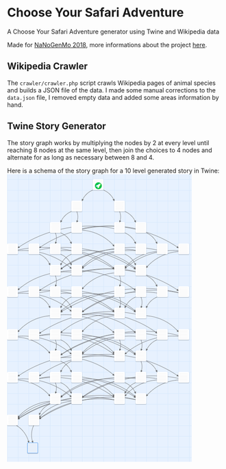 # Choose Your Safari Adventure

A Choose Your Safari Adventure generator using Twine and Wikipedia data

Made for [NaNoGenMo 2018](https://github.com/NaNoGenMo/2018), more informations about the project [here](https://github.com/NaNoGenMo/2018/issues/72).

## Wikipedia Crawler

The `crawler/crawler.php` script crawls Wikipedia pages of animal species and builds a JSON file of the data.
I made some manual corrections to the `data.json` file, I removed empty data and added some areas information by hand.

## Twine Story Generator

The story graph works by multiplying the nodes by 2 at every level until reaching 8 nodes at the same level, then join the choices to 4 nodes and alternate for as long as necessary between 8 and 4.

Here is a schema of the story graph for a 10 level generated story in Twine:
![](https://github.com/WhiteFangs/choose-your-safari-adventure/raw/master/graph.png)